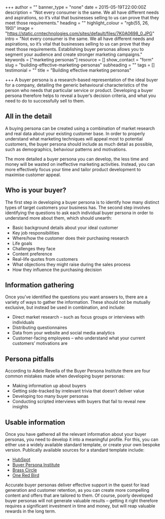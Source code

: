 +++
author = ""
banner_type = "none"
date = 2015-05-19T22:00:00Z
description = "Not every consumer is the same. We all have different needs and aspirations, so it’s vital that businesses selling to us can prove that they meet those requirements."
heading = ""
highlight_colour = "rgb(55, 26, 190)"
image = "https://static.crmtechnologies.com/sites/default/files/7K0A0698_0.JPG"
intro = "Not every consumer is the same. We all have different needs and aspirations, so it’s vital that businesses selling to us can prove that they meet those requirements. Establishing buyer personas allows you to segment your audience and create stronger marketing campaigns."
keywords = ["marketing personas"]
resource = []
show_contact = "form"
slug = "building-effective-marketing-personas"
subheading = ""
tags = []
testimonial = ""
title = "Building effective marketing personas"

+++
A buyer persona is a research-based representation of the ideal buyer for a company, detailing the generic behavioural characteristics of the person who needs that particular service or product. Developing a buyer persona therefore helps to reveal a buyer’s decision criteria, and what you need to do to successfully sell to them.

## All in the detail

A buying persona can be created using a combination of market research and real data about your existing customer base. In order to properly understand what marketing techniques will appeal most to potential customers, the buyer persona should include as much detail as possible, such as demographics, behaviour patterns and motivations.

The more detailed a buyer persona you can develop, the less time and money will be wasted on ineffective marketing activities. Instead, you can more effectively focus your time and tailor product development to maximise customer appeal.

## Who is your buyer?

The first step in developing a buyer persona is to identify how many distinct types of target customers your business has. The second step involves identifying the questions to ask each individual buyer persona in order to understand more about them, which should unearth:

* Basic background details about your ideal customer
* Key job responsibilities
* Where/how the customer does their purchasing research
* Life goals
* Challenges they face
* Content preference
* Real-life quotes from customers
* What objections they might raise during the sales process
* How they influence the purchasing decision

## Information gathering

Once you’ve identified the questions you want answers to, there are a variety of ways to gather the information. These should not be mutually exclusive, but instead be used in combination, and include:

* Direct market research – such as focus groups or interviews with individuals
* Distributing questionnaires
* Data from your website and social media analytics
* Customer-facing employees – who understand what your current customers’ motivations are

## Persona pitfalls

According to Adele Revella of the Buyer Persona Institute there are four common mistakes made when developing buyer personas:

* Making information up about buyers
* Getting side-tracked by irrelevant trivia that doesn’t deliver value
* Developing too many buyer personas
* Conducting scripted interviews with buyers that fail to reveal new insights

## Usable information

Once you have gathered all the relevant information about your buyer personas, you need to develop it into a meaningful profile. For this, you can either use a widely available standard template, or create your own bespoke version. Publically available sources for a standard template include:

* [HubSpot](http://offers.hubspot.com/free-template-creating-buyer-personas?__hstc=179059707.73d4a12e33f35a66a0a51a9087d0e786.1427208505770.1427208505770.1427208505770.1&__hssc=179059707.1.1427208505771&__hsfp=2522590109)
* [Buyer Persona Institute](http://epiccontentmarketing.com/wp-content/uploads/2013/08/Buyer-Persona-Profile-Template-13.06.pdf)
* [Brass Circle](http://brasscycle.com/buyer-persona-template/)
* [One Red Bird](http://www.oneredbird.ca/download-our-free-customer-persona-template?__hssc=&__hstc&hsCtaTracking=32c38126-1502-42c1-aef2-2f948deab911%7C0da6415f-9709-42d4-99e4-a2690d50b01e)

Accurate buyer personas deliver effective support in the quest for lead generation and customer retention, as you can create more compelling content and offers that are tailored to them. Of course, poorly developed buyer personas will not generate valuable results – getting it right therefore requires a significant investment in time and money, but will reap valuable rewards in the long term.